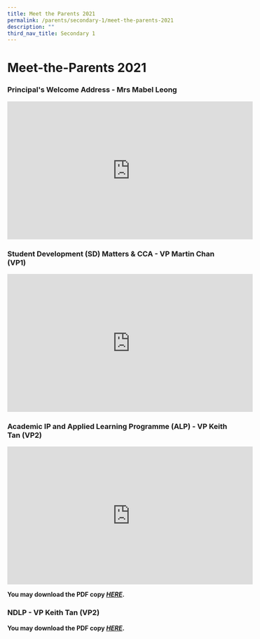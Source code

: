 ```yaml
---
title: Meet the Parents 2021
permalink: /parents/secondary-1/meet-the-parents-2021
description: ""
third_nav_title: Secondary 1
---
```

# **Meet-the-Parents 2021**

### Principal's Welcome Address - Mrs Mabel Leong

<iframe width="560" height="315" src="https://www.youtube.com/embed/L12s6cZ87gw" title="YouTube video player" frameborder="0" allow="accelerometer; autoplay; clipboard-write; encrypted-media; gyroscope; picture-in-picture" allowfullscreen></iframe>

### Student Development (SD) Matters & CCA - VP Martin Chan (VP1)

<iframe width="560" height="315" src="https://www.youtube.com/embed/SNaqoHb-Ywo" title="YouTube video player" frameborder="0" allow="accelerometer; autoplay; clipboard-write; encrypted-media; gyroscope; picture-in-picture" allowfullscreen></iframe>

### Academic IP and Applied Learning Programme (ALP) - VP Keith Tan (VP2)

<iframe width="560" height="315" src="https://www.youtube.com/embed/EOjvW37rX-I" title="YouTube video player" frameborder="0" allow="accelerometer; autoplay; clipboard-write; encrypted-media; gyroscope; picture-in-picture" allowfullscreen></iframe>

**You may download the PDF copy [_HERE_](/files/2021%20S1%20MPS%20Curriculum.pdf).**

### NDLP - VP Keith Tan (VP2)

**You may download the PDF copy [_HERE_](/files/NDLP%20Briefing%20for%20Parents.pdf).**